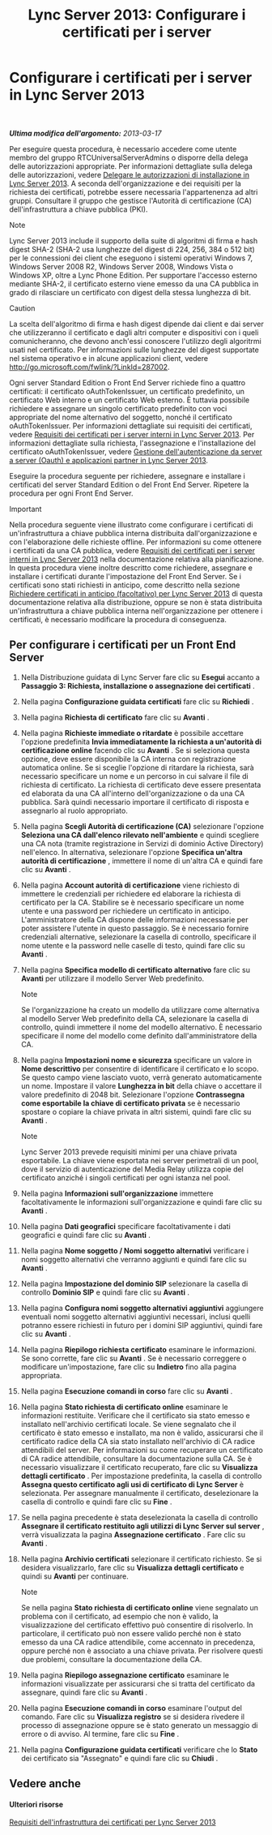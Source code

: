 ﻿---
title: 'Lync Server 2013: Configurare i certificati per i server'
TOCTitle: Configurare i certificati per i server
ms:assetid: e12e59b5-a146-4859-86ec-cabfc198c7b5
ms:mtpsurl: https://technet.microsoft.com/it-it/library/Gg398995(v=OCS.15)
ms:contentKeyID: 49302243
ms.date: 08/24/2015
mtps_version: v=OCS.15
ms.translationtype: HT
---

# Configurare i certificati per i server in Lync Server 2013

 

_**Ultima modifica dell'argomento:** 2013-03-17_

Per eseguire questa procedura, è necessario accedere come utente membro del gruppo RTCUniversalServerAdmins o disporre della delega delle autorizzazioni appropriate. Per informazioni dettagliate sulla delega delle autorizzazioni, vedere [Delegare le autorizzazioni di installazione in Lync Server 2013](lync-server-2013-delegate-setup-permissions.md). A seconda dell'organizzazione e dei requisiti per la richiesta dei certificati, potrebbe essere necessaria l'appartenenza ad altri gruppi. Consultare il gruppo che gestisce l'Autorità di certificazione (CA) dell'infrastruttura a chiave pubblica (PKI).


> [!NOTE]
> Lync Server 2013 include il supporto della suite di algoritmi di firma e hash digest SHA-2 (SHA-2 usa lunghezze del digest di 224, 256, 384 o 512 bit) per le connessioni dei client che eseguono i sistemi operativi Windows 7, Windows Server 2008 R2, Windows Server 2008, Windows Vista o Windows XP, oltre a Lync Phone Edition. Per supportare l'accesso esterno mediante SHA-2, il certificato esterno viene emesso da una CA pubblica in grado di rilasciare un certificato con digest della stessa lunghezza di bit.



> [!CAUTION]  
> La scelta dell'algoritmo di firma e hash digest dipende dai client e dai server che utilizzeranno il certificato e dagli altri computer e dispositivi con i queli comunicheranno, che devono anch'essi conoscere l'utilizzo degli algoritrmi usati nel certificato. Per informazioni sulle lunghezze del digest supportate nel sistema operativo e in alcune applicazioni client, vedere <a href="http://go.microsoft.com/fwlink/?linkid=287002">http://go.microsoft.com/fwlink/?LinkId=287002</a>.

Ogni server Standard Edition o Front End Server richiede fino a quattro certificati: il certificato oAuthTokenIssuer, un certificato predefinito, un certificato Web interno e un certificato Web esterno. È tuttavia possibile richiedere e assegnare un singolo certificato predefinito con voci appropriate del nome alternativo del soggetto, nonché il certificato oAuthTokenIssuer. Per informazioni dettagliate sui requisiti dei certificati, vedere [Requisiti dei certificati per i server interni in Lync Server 2013](lync-server-2013-certificate-requirements-for-internal-servers.md). Per informazioni dettagliate sulla richiesta, l'assegnazione e l'installazione del certificato oAuthTokenIssuer, vedere [Gestione dell'autenticazione da server a server (Oauth) e applicazioni partner in Lync Server 2013](lync-server-2013-managing-server-to-server-authentication-oauth-and-partner-applications.md).

Eseguire la procedura seguente per richiedere, assegnare e installare i certificati del server Standard Edition o del Front End Server. Ripetere la procedura per ogni Front End Server.

> [!IMPORTANT]  
> Nella procedura seguente viene illustrato come configurare i certificati di un'infrastruttura a chiave pubblica interna distribuita dall'organizzazione e con l'elaborazione delle richieste offline. Per informazioni su come ottenere i certificati da una CA pubblica, vedere <a href="lync-server-2013-certificate-requirements-for-internal-servers.md">Requisiti dei certificati per i server interni in Lync Server 2013</a> nella documentazione relativa alla pianificazione. In questa procedura viene inoltre descritto come richiedere, assegnare e installare i certificati durante l'impostazione del Front End Server. Se i certificati sono stati richiesti in anticipo, come descritto nella sezione <a href="lync-server-2013-request-certificates-in-advance-optional.md">Richiedere certificati in anticipo (facoltativo) per Lync Server 2013</a> di questa documentazione relativa alla distribuzione, oppure se non è stata distribuita un'infrastruttura a chiave pubblica interna nell'organizzazione per ottenere i certificati, è necessario modificare la procedura di conseguenza.

## Per configurare i certificati per un Front End Server

1.  Nella Distribuzione guidata di Lync Server fare clic su **Esegui** accanto a **Passaggio 3: Richiesta, installazione o assegnazione dei certificati** .

2.  Nella pagina **Configurazione guidata certificati** fare clic su **Richiedi** .

3.  Nella pagina **Richiesta di certificato** fare clic su **Avanti** .

4.  Nella pagina **Richieste immediate o ritardate** è possibile accettare l'opzione predefinita **Invia immediatamente la richiesta a un'autorità di certificazione online** facendo clic su **Avanti** . Se si seleziona questa opzione, deve essere disponibile la CA interna con registrazione automatica online. Se si sceglie l'opzione di ritardare la richiesta, sarà necessario specificare un nome e un percorso in cui salvare il file di richiesta di certificato. La richiesta di certificato deve essere presentata ed elaborata da una CA all'interno dell'organizzazione o da una CA pubblica. Sarà quindi necessario importare il certificato di risposta e assegnarlo al ruolo appropriato.

5.  Nella pagina **Scegli Autorità di certificazione (CA)** selezionare l'opzione **Seleziona una CA dall'elenco rilevato nell'ambiente** e quindi scegliere una CA nota (tramite registrazione in Servizi di dominio Active Directory) nell'elenco. In alternativa, selezionare l'opzione **Specifica un'altra autorità di certificazione** , immettere il nome di un'altra CA e quindi fare clic su **Avanti** .

6.  Nella pagina **Account autorità di certificazione** viene richiesto di immettere le credenziali per richiedere ed elaborare la richiesta di certificato per la CA. Stabilire se è necessario specificare un nome utente e una password per richiedere un certificato in anticipo. L'amministratore della CA dispone delle informazioni necessarie per poter assistere l'utente in questo passaggio. Se è necessario fornire credenziali alternative, selezionare la casella di controllo, specificare il nome utente e la password nelle caselle di testo, quindi fare clic su **Avanti** .

7.  Nella pagina **Specifica modello di certificato alternativo** fare clic su **Avanti** per utilizzare il modello Server Web predefinito.
    

    > [!NOTE]
    > Se l'organizzazione ha creato un modello da utilizzare come alternativa al modello Server Web predefinito della CA, selezionare la casella di controllo, quindi immettere il nome del modello alternativo. È necessario specificare il nome del modello come definito dall'amministratore della CA.



8.  Nella pagina **Impostazioni nome e sicurezza** specificare un valore in **Nome descrittivo** per consentire di identificare il certificato e lo scopo. Se questo campo viene lasciato vuoto, verrà generato automaticamente un nome. Impostare il valore **Lunghezza in bit** della chiave o accettare il valore predefinito di 2048 bit. Selezionare l'opzione **Contrassegna come esportabile la chiave di certificato privata** se è necessario spostare o copiare la chiave privata in altri sistemi, quindi fare clic su **Avanti** .
    

    > [!NOTE]
    > Lync Server 2013 prevede requisiti minimi per una chiave privata esportabile. La chiave viene esportata nei server perimetrali di un pool, dove il servizio di autenticazione del Media Relay utilizza copie del certificato anziché i singoli certificati per ogni istanza nel pool.



9.  Nella pagina **Informazioni sull'organizzazione** immettere facoltativamente le informazioni sull'organizzazione e quindi fare clic su **Avanti** .

10. Nella pagina **Dati geografici** specificare facoltativamente i dati geografici e quindi fare clic su **Avanti** .

11. Nella pagina **Nome soggetto / Nomi soggetto alternativi** verificare i nomi soggetto alternativi che verranno aggiunti e quindi fare clic su **Avanti** .

12. Nella pagina **Impostazione del dominio SIP** selezionare la casella di controllo **Dominio SIP** e quindi fare clic su **Avanti** .

13. Nella pagina **Configura nomi soggetto alternativi aggiuntivi** aggiungere eventuali nomi soggetto alternativi aggiuntivi necessari, inclusi quelli potranno essere richiesti in futuro per i domini SIP aggiuntivi, quindi fare clic su **Avanti** .

14. Nella pagina **Riepilogo richiesta certificato** esaminare le informazioni. Se sono corrette, fare clic su **Avanti** . Se è necessario correggere o modificare un'impostazione, fare clic su **Indietro** fino alla pagina appropriata.

15. Nella pagina **Esecuzione comandi in corso** fare clic su **Avanti** .

16. Nella pagina **Stato richiesta di certificato online** esaminare le informazioni restituite. Verificare che il certificato sia stato emesso e installato nell'archivio certificati locale. Se viene segnalato che il certificato è stato emesso e installato, ma non è valido, assicurarsi che il certificato radice della CA sia stato installato nell'archivio di CA radice attendibili del server. Per informazioni su come recuperare un certificato di CA radice attendibile, consultare la documentazione sulla CA. Se è necessario visualizzare il certificato recuperato, fare clic su **Visualizza dettagli certificato** . Per impostazione predefinita, la casella di controllo **Assegna questo certificato agli usi di certificato di Lync Server** è selezionata. Per assegnare manualmente il certificato, deselezionare la casella di controllo e quindi fare clic su **Fine** .

17. Se nella pagina precedente è stata deselezionata la casella di controllo **Assegnare il certificato restituito agli utilizzi di Lync Server sul server** , verrà visualizzata la pagina **Assegnazione certificato** . Fare clic su **Avanti** .

18. Nella pagina **Archivio certificati** selezionare il certificato richiesto. Se si desidera visualizzarlo, fare clic su **Visualizza dettagli certificato** e quindi su **Avanti** per continuare.
    

    > [!NOTE]
    > Se nella pagina <STRONG>Stato richiesta di certificato online</STRONG> viene segnalato un problema con il certificato, ad esempio che non è valido, la visualizzazione del certificato effettivo può consentire di risolverlo. In particolare, il certificato può non essere valido perché non è stato emesso da una CA radice attendibile, come accennato in precedenza, oppure perché non è associato a una chiave privata. Per risolvere questi due problemi, consultare la documentazione della CA.



19. Nella pagina **Riepilogo assegnazione certificato** esaminare le informazioni visualizzate per assicurarsi che si tratta del certificato da assegnare, quindi fare clic su **Avanti** .

20. Nella pagina **Esecuzione comandi in corso** esaminare l'output del comando. Fare clic su **Visualizza registro** se si desidera rivedere il processo di assegnazione oppure se è stato generato un messaggio di errore o di avviso. Al termine, fare clic su **Fine** .

21. Nella pagina **Configurazione guidata certificati** verificare che lo **Stato** dei certificato sia "Assegnato" e quindi fare clic su **Chiudi** .

## Vedere anche

#### Ulteriori risorse

[Requisiti dell'infrastruttura dei certificati per Lync Server 2013](lync-server-2013-certificate-infrastructure-requirements.md)

